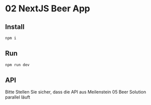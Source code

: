 # 02 NextJS Beer App

## Install

```bash
npm i
```

## Run

```bash
npm run dev
```

## API

Bitte Stellen Sie sicher, dass die API aus Meilenstein 05 Beer Solution parallel läuft
